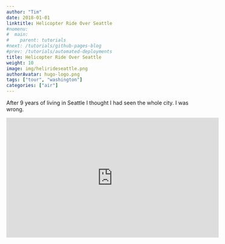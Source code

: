 ```yaml
---
author: "Tim"
date: 2018-01-01
linktitle: Helicopter Ride Over Seattle
#nomenu:
#  main:
#    parent: tutorials
#next: /tutorials/github-pages-blog
#prev: /tutorials/automated-deployments
title: Helicopter Ride Over Seattle
weight: 10
image: img/helirideseattle.png
authorAvatar: hugo-logo.png
tags: ["tour", "washington"]
categories: ["air"]
---
```


After 9 years of living in Seattle I thought I had seen the whole city. I was wrong.  

<iframe width="560" height="315" src="https://www.youtube.com/embed/t6AuAL7tw5g" frameborder="0" allow="autoplay; encrypted-media" allowfullscreen></iframe>
